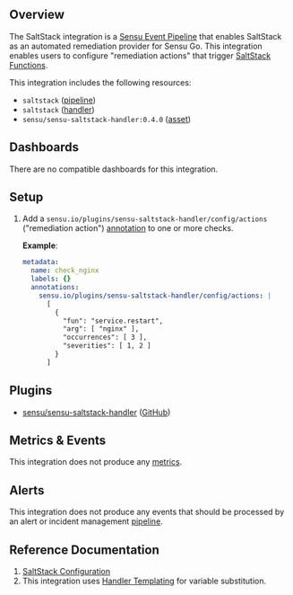 ## Overview

<!-- Sensu Integration description; supports markdown -->

The SaltStack integration is a [Sensu Event Pipeline][pipeline] that enables SaltStack as an automated remediation provider for Sensu Go. This integration enables users to configure "remediation actions" that trigger [SaltStack Functions][saltstack-functions].

<!-- Provide a high level overview of the integration contents (e.g. checks, filters, mutators, handlers, assets, etc) -->

This integration includes the following resources:

* `saltstack` ([pipeline])
* `saltstack` ([handler])
* `sensu/sensu-saltstack-handler:0.4.0` ([asset])

## Dashboards

<!-- List of supported dashboards w/ screenshots (supports png, jpeg, and gif images; relative paths only; e.g. `![](img/dashboard-1.png)` )-->

There are no compatible dashboards for this integration.

## Setup

<!-- Sensu Integration setup instructions, including Sensu agent configuration and external component configuration -->
<!-- EXAMPLE: what configuration (if any) is required in a third-party service to enable monitoring? -->

1. Add a `sensu.io/plugins/sensu-saltstack-handler/config/actions` ("remediation action") [annotation] to one or more checks.

   **Example**:

   ```yaml
   metadata:
     name: check_nginx
     labels: {}
     annotations:
       sensu.io/plugins/sensu-saltstack-handler/config/actions: |
         [
           {
             "fun": "service.restart",
             "arg": [ "nginx" ],
             "occurrences": [ 3 ],
             "severities": [ 1, 2 ]
           }
         ]
   ```

## Plugins

<!-- Links to any Sensu Integration dependencies (i.e. Sensu Plugins) -->

- [sensu/sensu-saltstack-handler][sensu-saltstack-handler-bonsai] ([GitHub][sensu-saltstack-handler-github])

## Metrics & Events

<!-- List of all metrics or events collected by this integration. -->

This integration does not produce any [metrics].

## Alerts

<!-- List of all alerts generated by this integration. -->

This integration does not produce any events that should be processed by an alert or incident management [pipeline].

## Reference Documentation

<!-- Please provide links to any relevant reference documentation to help users learn more and/or troubleshoot this integration; specifically including any third-party software documentation. -->

1. [SaltStack Configuration][saltstack-configuration]
1. This integration uses [Handler Templating][handler-templating] for variable substitution.

<!-- Links -->
[check]: https://docs.sensu.io/sensu-go/latest/observability-pipeline/observe-schedule/checks/
[asset]: https://docs.sensu.io/sensu-go/latest/plugins/assets/
[subscription]: https://docs.sensu.io/sensu-go/latest/observability-pipeline/observe-schedule/subscriptions/
[subscriptions]: https://docs.sensu.io/sensu-go/latest/observability-pipeline/observe-schedule/subscriptions/
[agents]: https://docs.sensu.io/sensu-go/latest/observability-pipeline/observe-schedule/agent/
[annotation]: https://docs.sensu.io/sensu-go/latest/observability-pipeline/observe-schedule/agent/#general-configuration-flags
[plugins]: https://docs.sensu.io/sensu-go/latest/plugins/
[metrics]: https://docs.sensu.io/sensu-go/latest/observability-pipeline/observe-schedule/metrics/
[pipeline]: https://docs.sensu.io/sensu-go/latest/observability-pipeline/observe-process/pipelines/
[handler]: https://docs.sensu.io/sensu-go/latest/observability-pipeline/observe-process/handlers/
[handler-templating]: https://docs.sensu.io/sensu-go/latest/observability-pipeline/observe-process/handler-templates/
[sensu-saltstack-handler-bonsai]: https://bonsai.sensu.io/assets/sensu/sensu-saltstack-handler
[sensu-saltstack-handler-github]: https://github.com/sensu/sensu-saltstack-handler
[saltstack-functions]: https://docs.saltproject.io/en/getstarted/config/functions.html
[saltstack-configuration]: https://docs.vmware.com/en/VMware-vRealize-Automation-SaltStack-Config/index.html
